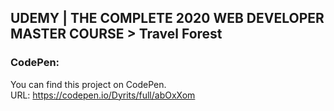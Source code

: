 ## UDEMY | THE COMPLETE 2020 WEB DEVELOPER MASTER COURSE > Travel Forest

### CodePen:
You can find this project on CodePen.  
URL: https://codepen.io/Dyrits/full/abOxXom